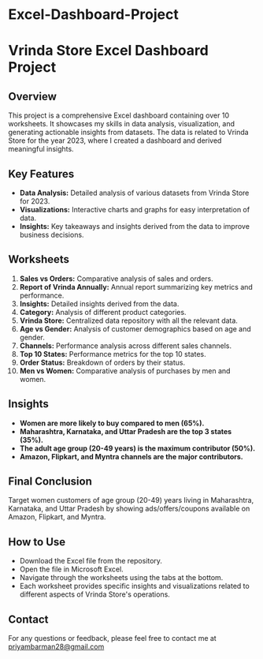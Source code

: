 # Excel-Dashboard-Project
# Vrinda Store Excel Dashboard Project

## Overview
This project is a comprehensive Excel dashboard containing over 10 worksheets. It showcases my skills in data analysis, visualization, and generating actionable insights from  datasets. The data is related to Vrinda Store for the year 2023, where I created a dashboard and derived meaningful insights.

## Key Features
- **Data Analysis:** Detailed analysis of various datasets from Vrinda Store for 2023.
- **Visualizations:** Interactive charts and graphs for easy interpretation of data.
- **Insights:** Key takeaways and insights derived from the data to improve business decisions.

## Worksheets
1. **Sales vs Orders:** Comparative analysis of sales and orders.
2. **Report of Vrinda Annually:** Annual report summarizing key metrics and performance.
3. **Insights:** Detailed insights derived from the data.
4. **Category:** Analysis of different product categories.
5. **Vrinda Store:** Centralized data repository with all the relevant data.
6. **Age vs Gender:** Analysis of customer demographics based on age and gender.
7. **Channels:** Performance analysis across different sales channels.
8. **Top 10 States:** Performance metrics for the top 10 states.
9. **Order Status:** Breakdown of orders by their status.
10. **Men vs Women:** Comparative analysis of purchases by men and women.

## Insights
- **Women are more likely to buy compared to men (65%).**
- **Maharashtra, Karnataka, and Uttar Pradesh are the top 3 states (35%).**
- **The adult age group (20-49 years) is the maximum contributor (50%).**
- **Amazon, Flipkart, and Myntra channels are the major contributors.**

## Final Conclusion
Target women customers of age group (20-49) years living in Maharashtra, Karnataka, and Uttar Pradesh by showing ads/offers/coupons available on Amazon, Flipkart, and Myntra.

## How to Use
- Download the Excel file from the repository.
- Open the file in Microsoft Excel.
- Navigate through the worksheets using the tabs at the bottom.
- Each worksheet provides specific insights and visualizations related to different aspects of Vrinda Store's operations.


## Contact
For any questions or feedback, please feel free to contact me at priyambarman28@gmail.com
